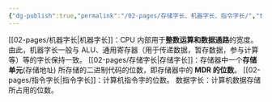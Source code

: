 ```yaml
---
{"dg-publish":true,"permalink":"/02-pages/存储字长、机器字长、指令字长/","tags":["personal/blog","计算机组成原理/存储系统","计算机组成原理/概述"]}
---
```


[[02-pages/机器字长\|机器字长]]：CPU 内部用于**整数运算和数据通路**的宽度。由此，机器字长一般与 ALU、通用寄存器（用于传递数据，暂存数据，参与计算等）等的字长保持一致。
[[02-pages/存储字长\|存储字长]]：存储器中一个**存储单元**(存储地址) 所存储的二进制代码的位数，即存储器中的 **MDR 的位数**。
[[02-pages/指令字长\|指令字长]]：计算机指令字的位数。
数据字长：计算机数据存储所占用的位数。